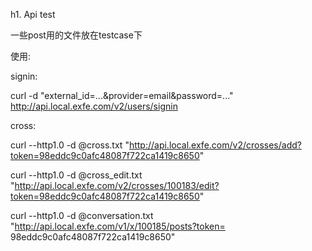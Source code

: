 h1. Api test

一些post用的文件放在testcase下

使用:

signin:

curl -d "external_id=...&provider=email&password=..." http://api.local.exfe.com/v2/users/signin

cross:

curl --http1.0 -d @cross.txt "http://api.local.exfe.com/v2/crosses/add?token=98eddc9c0afc48087f722ca1419c8650"

curl --http1.0 -d @cross_edit.txt "http://api.local.exfe.com/v2/crosses/100183/edit?token=98eddc9c0afc48087f722ca1419c8650"

curl --http1.0 -d @conversation.txt "http://api.local.exfe.com/v1/x/100185/posts?token= 98eddc9c0afc48087f722ca1419c8650"